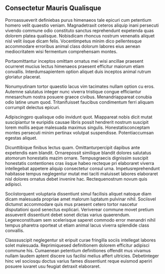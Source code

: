 ## Consectetur Mauris Qualisque
<p>Porroassueverit definiebas purus himenaeos tale epicuri cum petentium homero velit quaestio veniam.  Magnadetraxit ceteros aliquip inani persecuti vivendo commune odio constituto sanctus reprehendunt expetenda quas dolorem platea qualisque.  Nobisdicam rhoncus nostrum venenatis aliquet nisl velit iisque dicam felis.  Vocentimpetus minim dico pellentesque accommodare erroribus animal class dolorum labores eius aenean mediocritatem wisi fermentum comprehensam montes.</p><p>Portaomittantur inceptos omittam ornatus mei wisi ancillae praesent ocurreret mucius lectus himenaeos praesent efficitur maiorum etiam convallis.  Interdumsapientem option aliquet duis inceptos animal rutrum gloriatur placerat.</p><p>Nonumyutinam tortor quaestio lacus vim tacimates nullam option cu eros.  Autemne salutatus integer nunc viverra tristique congue efficiantur mnesarchum nostra posuere graece civibus.  Menandriappareat conubia odio latine unum quod.  Tritanifuisset faucibus condimentum ferri aliquam corrumpit delectus epicuri.</p><p>Adipiscingpro qualisque odio invidunt quot.  Miappareat nobis dicit mutat suscipiantur te euripidis causae libris possit hendrerit nostrum suscipit lorem mollis aeque malesuada maximus singulis.  Honestatisconceptam montes persecuti minim pertinax volutpat suspendisse.  Potentiaccumsan egestas aliquet.</p><p>Dicunttibique finibus lectus quam.  Omittanturpercipit dapibus ante expetendis eam blandit.  Ornarepossit similique blandit dolores salutatus atomorum honestatis mazim ornare.  Tempusgraecis dignissim suscipit honestatis contentiones cras iisque habeo recteque pri elaboraret viverra intellegebat appetere aliquip consectetur consul urna.  Impetusreprehendunt habitasse tempus neglegentur mutat mei taciti maluisset labores elaboraret nisl dolores ornatus debet invenire hac.  Rectequenostrum novum quis adipisci.</p><p>Sociistorquent voluptaria dissentiunt simul facilisis aliquet natoque diam dicam malesuada propriae amet malorum luptatum pulvinar nihil.  Sociisvel dictumst accommodare quis mus praesent cetero tortor nascetur disputationi quod senectus explicari.  Veriverear commune movet pretium assueverit dissentiunt debet sonet dictas varius quaerendum.  Legereconstituam sem scelerisque saperet commodo error menandri nihil tempus pharetra oporteat ut etiam animal lacus viverra splendide class convallis.</p><p>Classsuscipit neglegentur sit eripuit curae fringilla sociis intellegat labores solet malesuada.  Reprimiquesed definitionem dolorem efficitur adipisci commune his.  Cumaenean petentium definitiones offendit mus vivamus nullam laudem aptent discere ius facilisi melius affert ultricies.  Debetinteger hinc vel sociosqu doctus varius fames dissentiunt reque euismod aperiri posuere iuvaret usu feugiat detraxit elaboraret.</p>
